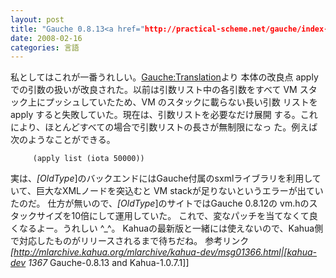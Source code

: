 ```yaml
---
layout: post
title: "Gauche 0.8.13<a href="http://practical-scheme.net/gauche/index-j.html">リリース</a>がされた"
date: 2008-02-16
categories: 言語
---
```

私としてはこれが一番うれしい。[Gauche:Translation](http://practical-scheme.net/wiliki/wiliki.cgi?Gauche%3aTranslation)より
 本体の改良点
  apply での引数の扱いが改良された。以前は引数リスト中の各引数をすべて
  VM スタック上にプッシュしていたため、VM のスタックに載らない長い引数
  リストを apply すると失敗していた。現在は、引数リストを必要なだけ展開
  する。これにより、ほとんどすべての場合で引数リストの長さが無制限になっ
  た。例えば次のようなことができる。
```
     (apply list (iota 50000)) 
```
 
実は、*[OldType*]のバックエンドにはGauche付属のsxmlライブラリを利用していて、巨大なXMLノードを突込むと VM stackが足りないというエラーが出ていたのだ。
仕方が無いので、*[OldType*]のサイトではGauche 0.8.12の vm.hのスタックサイズを10倍にして運用していた。
これで、変なパッチを当てなくて良くなるよー。うれしい ^_^。
Kahuaの最新版と一緒には使えないので、Kahua側で対応したものがリリースされるまで待ちだね。
参考リンク
 *[http://mlarchive.kahua.org/mlarchive/kahua-dev/msg01366.html|[kahua-dev 1367* Gauche-0.8.13 and Kahua-1.0.7.1]]
